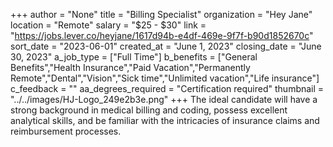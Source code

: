 +++
author = "None"
title = "Billing Specialist"
organization = "Hey Jane"
location = "Remote"
salary = "$25 - $30"
link = "https://jobs.lever.co/heyjane/1617d94b-e4df-469e-9f7f-b90d1852670c"
sort_date = "2023-06-01"
created_at = "June 1, 2023"
closing_date = "June 30, 2023"
a_job_type = ["Full Time"]
b_benefits = ["General Benefits","Health Insurance","Paid Vacation","Permanently Remote","Dental","Vision","Sick time","Unlimited vacation","Life insurance"]
c_feedback = ""
aa_degrees_required = "Certification required"
thumbnail = "../../images/HJ-Logo_249e2b3e.png"
+++
The ideal candidate will have a strong background in medical billing and coding, possess excellent analytical skills, and be familiar with the intricacies of insurance claims and reimbursement processes.